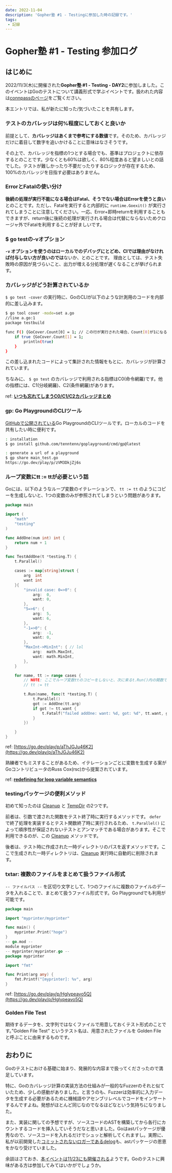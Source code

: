 ```yaml
---
date: 2022-11-04
description: 'Gopher塾 #1 - Testingに参加した時の記録です。'
tags:
 - 記録
---
```


# Gopher塾 #1 - Testing 参加ログ

## はじめに

2022/11/3(木)に開催された****Gopher塾 #1 - Testing - DAY2****に参加しました。このイベントはGoのテストについて講義形式で学ぶイベントです。扱われた内容は[connpassのページ](https://tenntenn.connpass.com/event/262106/#:~:text=%E3%81%94%E8%A6%A7%E3%81%8F%E3%81%A0%E3%81%95%E3%81%84%E3%80%82-,%E5%86%85%E5%AE%B9,-%E4%BB%A5%E4%B8%8B%E3%81%AE%E5%86%85%E5%AE%B9)をご覧ください。

本エントリでは、私が新たに知った/気づいたことを共有します。

### テストのカバレッジは何%程度にしておくと良いか

前提として、**カバレッジはあくまで参考にする数値**です。そのため、カバレッジだけに着目して数字を追いかけることに意味はなさそうです。

その上で、カバレッジを指標の1つとする場合でも、基準はプロジェクトに依存するとのことです。少なくとも60%は欲しく、80%程度あると望ましいとの話でした。テストが難しかったり不要だったりするロジックが存在するため、100%のカバレッジを目指す必要はありません。

### ErrorとFatalの使い分け

**後続の処理が実行不能になる場合はFatal、そうでない場合はErrorを使うと良い**とのことです。ただし、Fatalを実行すると内部的に `runtime.Goexit()` が実行されてしまうことに注意してください。一応、Error+即時returnを利用することもできますが、return後に後続の処理が実行される場合は代替にならないためクロージャ外でFatalを利用することが好ましいです。

### $ go testの-vオプション

**`-v` オプションを使うのはローカルでのデバッグにとどめ、CIでは理由がなければ付与しない方が良いのでは**ないか、とのことです。 理由としては、テスト失敗時の原因が見づらいこと、出力が増える分処理が遅くなることが挙げられます。

### カバレッジがどう計算されているか

`$ go test -cover` の実行時に、GoのCLIが以下のような計測用のコードを内部的に差し込みます。

```bash
$ go tool cover -mode=set a.go
//line a.go:1
package testbuild

func F() {GoCover.Count[0] = 1; // この行が実行された場合、Count[0]が1になる
	if true {GoCover.Count[1] = 1;
		println(true)
	}
}
```

この差し込まれたコードによって集計された情報をもとに、カバレッジが計算されています。

ちなみに、 `$ go test` のカバレッジで利用される指標はC0(命令網羅)です。他の指標には、C1(分岐網羅)、C2(条件網羅)があります。

ref: ****[いつも忘れてしまうC0/C1/C2カバレッジまとめ](https://tech.naturalmindo.com/notwork_coverage/)****

### gp: Go PlaygroundのCLIツール

[GitHubで公開されている](https://github.com/tenntenn/goplayground)Go PlaygroundのCLIツールです。ローカルのコードを共有したい時に便利です。

```bash
: installation
$ go install github.com/tenntenn/goplayground/cmd/gp@latest

: generate a url of a playground
$ gp share main_test.go
https://go.dev/play/p/zVM3DkjZj6s
```

### ループ変数にtt := ttが必要という話

Goには、以下のようなループ変数のイテレーションで、 `tt := tt` のようにコピーを生成しないと、1つの変数のみが参照されてしまうという問題があります。

```go
package main

import (
	"math"
	"testing"
)

func AddOne(num int) int {
	return num + 1
}

func TestAddOne(t *testing.T) {
	t.Parallel()

	cases := map[string]struct {
		arg  int
		want int
	}{
		"invalid case: 0=>0": {
			arg:  0,
			want: 0,
		},
		"5=>6": {
			arg:  5,
			want: 6,
		},
		"-1=>0": {
			arg:  -1,
			want: 0,
		},
		"MaxInt->MinInt": { // lol
			arg:  math.MaxInt,
			want: math.MinInt,
		},
	}

	for name, tt := range cases {
		// NOTE: ここでループ変数ttのコピーをしないと、次に来るt.Run()内の関数では同じ変数しか参照されない
		// tt := tt

		t.Run(name, func(t *testing.T) {
			t.Parallel()
			got := AddOne(tt.arg)
			if got != tt.want {
				t.Fatalf("failed addOne: want: %d, got: %d", tt.want, got)
			}
		})

	}
}
```

ref: [https://go.dev/play/p/aThJGJu46K2](https://go.dev/play/p/aThJGJu46K2)

熟練者でもミスすることがあるため、イテレーションごとに変数を生成する案がGoコントリビュータのRuss Cox(rsc)から提案されています。

ref: **[redefining for loop variable semantics](https://github.com/golang/go/discussions/56010)**

### testingパッケージの便利メソッド

初めて知ったのは [Cleanup](https://pkg.go.dev/testing#B.Cleanup) と [TempDir](https://pkg.go.dev/testing#B.TempDir) の2つです。

前者は、引数で渡された関数をテスト終了時に実行するメソッドです。 `defer` で終了処理を実装するとテスト関数終了時に実行されるため、 `t.Parallel()` によって順序性が保証されないテストとアンマッチである場合があります。そこで利用できるのが、この [Cleanup](https://pkg.go.dev/testing#B.Cleanup) メソッドです。

後者は、テスト時に作成された一時ディレクトリのパスを返すメソッドです。ここで生成された一時ディレクトリは、[Cleanup](https://pkg.go.dev/testing#B.Cleanup) 実行時に自動的に削除されます。

### txtar: 複数のファイルをまとめて扱うファイル形式

`-- ファイルパス --` を区切り文字として、1つのファイルに複数のファイルのデータを入れることで、まとめて扱うファイル形式です。Go Playgroundでも利用が可能です。

```go
package main

import "myprinter/myprinter"

func main() {
	myprinter.Print("hoge")
}
-- go.mod --
module myprinter
-- myprinter/myprinter.go --
package myprinter

import "fmt"

func Print(arg any) {
	fmt.Printf("[myprinter]: %v", arg)
}
```

ref: [https://go.dev/play/p/Hglypeavo5Q](https://go.dev/play/p/Hglypeavo5Q)

### Golden File Test

期待するデータを、文字列ではなくファイルで用意しておくテスト形式のことです。”Golden File Test” というテスト名は、用意されたファイルを Golden File と呼ぶことに由来するものです。

## おわりに

Goのテストにおける基礎に始まり、発展的な内容まで扱ってくださったので満足しています。

特に、Goのカバレッジ計算の実装方法の仕組みが一般的なFuzzerのそれと似ていたため、少しの感動がありました。と言うのも、Fuzzerは効率的に入力データを生成する必要があるために機械語やアセンブリレベルでコードをインサートするんですよね。発想がほとんど同じなのでなるほどなという気持ちになりました。

また、実装に関しての予想ですが、ソースコードのASTを構築してから各行にカウントするコードを挿入していそうだなと思いました。Goはastパッケージが優秀なので、ソースコードを入れるだけでシュッと解析してくれますし。実際に、私が以前開発した[コミットされないロガーであるdelog](https://github.com/task4233/dl)も、astパッケージの恩恵をかなり受けていました。

余談はさておき、[本イベントは11/23にも開催される](https://tenntenn.connpass.com/event/265342/)ようです。Goのテストに興味がある方は参加してみてはいかがでしょうか。